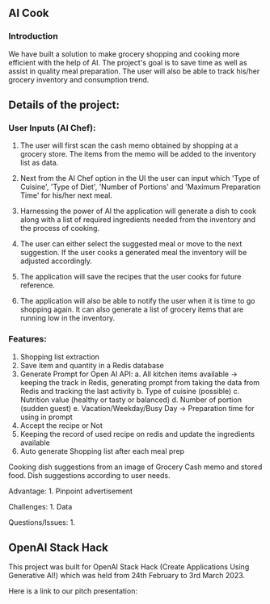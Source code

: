 ## AI Cook

### Introduction 
We have built a solution to make grocery shopping and cooking more efficient with the help of AI. The project's goal is to save time as well as assist in quality meal preparation. The user will also be able to track his/her grocery inventory and consumption trend. 


## Details of the project: 

### User Inputs (AI Chef): 

1. The user will first scan the cash memo       obtained by shopping at a grocery store. The items from the memo will be added to the inventory list as data.  

2. Next from the AI Chef option in the UI the user can input which 'Type of Cuisine', 'Type of Diet', 'Number of Portions' and 'Maximum Preparation Time' for his/her next meal.

3. Harnessing the power of AI the application will generate a dish to cook along with a list of required ingredients needed from the inventory and the process of cooking.

4. The user can either select the suggested meal or move to the next suggestion. If the user cooks a generated meal the inventory will be adjusted accordingly. 

5. The application will save the recipes that the user cooks for future reference.

6. The application will also be able to notify the user when it is time to go shopping again. It can also generate a list of grocery items that are running low in the inventory. 


### Features: 

1. Shopping list extraction
2. Save item and quantity in a Redis database   
3. Generate Prompt for Open AI API:
        a. All kitchen items available → keeping the track in Redis, generating prompt from taking the data from Redis and tracking the last activity
        b. Type of cuisine (possible)
        c. Nutrition value (healthy or tasty or balanced)
        d. Number of portion (sudden guest)
        e. Vacation/Weekday/Busy Day → Preparation time for using in prompt
4. Accept the recipe or Not
5. Keeping the record of used recipe on redis and update the ingredients available
6. Auto generate Shopping list after each meal prep



Cooking dish suggestions from an image of Grocery Cash memo and stored food. Dish suggestions according to user needs. 

Advantage: 
    1. Pinpoint advertisement 


Challenges:
    1. Data

Questions/Issues:
    1.  

## OpenAI Stack Hack
This project was built for OpenAI Stack Hack (Create Applications Using Generative AI!) which was held from 24th February to 3rd March 2023. 

Here is a link to our pitch presentation: 